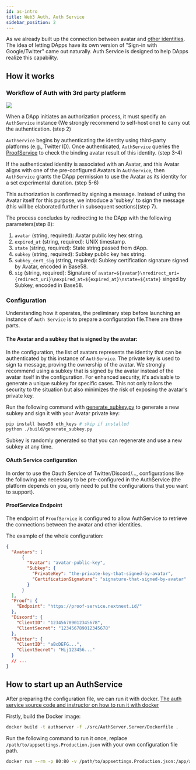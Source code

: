 ```yaml
---
id: as-intro
title: Web3 Auth, Auth Service
sidebar_position: 2
---
```

As we already built up the connection between avatar and [other identities](https://github.com/NextDotID/proof_server#supported). The idea of letting DApps have its own version of "Sign-in with Google/Twitter" came out naturally. Auth Service is designed to help DApps realize this capability.

## How it works

### Workflow of Auth with 3rd party platform

![](../../../static/img/core-concept/authservice-workflow.png)

When a DApp initiates an authorization process, it must specify an `AuthService` instance (We strongly recommend to self-host one) to carry out the authentication. (step 2)

`AuthService` begins by authenticating the identity using third-party platforms (e.g., Twitter ID).
Once authenticated, `AuthService` queries the [ProofService](./ps-intro) to check the binding avatar result of this identity. (step 3-4)

If the authenticated identity is associated with an Avatar, and this Avatar aligns with one of the pre-configured Avatars in `AuthService`, then `AuthService` grants the DApp permission to use the Avatar as its identity for a set experimental duration. (step 5-6)

This authorization is confirmed by signing a message. Instead of using the Avatar itself for this purpose, we introduce a 'subkey' to sign the message (this will be elaborated further in subsequent sections)(step 7).

The process concludes by redirecting to the DApp with the following parameters(step 8):
1. `avatar` (string, required): Avatar public key hex string.
2. `expired_at` (string, required): UNIX timestamp.
3. `state` (string, required): State string passed from dApp.
4. `subkey` (string, required): Subkey public key hex string.
5. `subkey_cert_sig` (string, required): Subkey certification signature signed by Avatar, encoded in Base58.
6. `sig` (string, required): Signature of `avatar=${avatar}\nredirect_uri={redirect_uri}\nexpired_at=${expired_at}\nstate=${state}` singed by Subkey, encoded in Base58.

### Configuration
Understanding how it operates, the preliminary step before launching an instance of `Auth Service` is to prepare a configuration file.There are three parts.

#### The Avatar and a subkey that is signed by the avatar:
In the configuration, the list of avatars represents the identity that can be authenticated by this instance of `AuthService`. The private key is used to sign ta message, proving the ownership of the avatar. We strongly recommend using a subkey that is signed by the avatar instead of the avatar itself in the configuration. For enhanced security, it's advisable to generate a unique subkey for specific cases. This not only tailors the security to the situation but also minimizes the risk of exposing the avatar's private key.

Run the following command with [generate_subkey.py](https://github.com/nextdotid/auth_server/blob/develop/build/generate_subkey.py) to generate a new subkey and sign it with your Avatar private key:

```bash
pip install base58 eth_keys # skip if installed
python ./build/generate_subkey.py
```

Subkey is randomly generated so that you can regenerate and use a new subkey at any time.

#### OAuth Service configuration
In order to use the Oauth Service of Twitter/Discord/..., configurations like the following are necessary to be pre-configured in the AuthService (the platform depends on you, only need to put the configurations that you want to support).

#### ProofService Endpoint
The endpoint of `ProofService` is configured to allow AuthService to retrieve the connections between the avatar and other identities.

The example of the whole configuration:

```json
{
  "Avatars": [
      {
        "Avatar": "avatar-public-key",
        "Subkey": {
          "PrivateKey": "the-private-key-that-signed-by-avatar",
          "CertificationSignature": "signature-that-signed-by-avatar"
        }
      }
  ],
  "Proof": {
    "Endpoint": "https://proof-service.nextnext.id/"
  },
  "Discord": {
    "ClientID": "123456789012345678",
    "ClientSecret": "123456789012345678"
  },
  "Twitter": {
    "ClientID": "aBcDEFG...",
    "ClientSecret": "Hij123456..."
  }
  // ...
}
```

## How to start up an AuthService
After preparing the configuration file, we can run it with docker.
[The auth service source code and instructor on how to run it with docker](https://github.com/NextDotID/auth_server#deployment)

Firstly, build the Docker image:

```bash
docker build -t authserver -f ./src/AuthServer.Server/Dockerfile .
```

Run the following command to run it once, replace `/path/to/appsettings.Production.json` with your own configuration file path.

```bash
docker run --rm -p 80:80 -v /path/to/appsettings.Production.json:/app/appsettings.Production.json authserver
```
